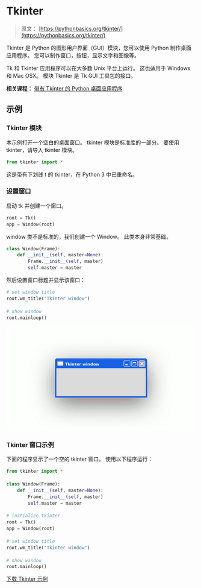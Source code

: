 # Tkinter

> 原文： [https://pythonbasics.org/tkinter/](https://pythonbasics.org/tkinter/)

Tkinter 是 Python 的图形用户界面（GUI）模块，您可以使用 Python 制作桌面应用程序。 您可以制作窗口，按钮，显示文字和图像等。

Tk 和 Tkinter 应用程序可以在大多数 Unix 平台上运行。 这也适用于 Windows 和 Mac OSX。
模块 Tkinter 是 Tk GUI 工具包的接口。

**相关课程：** [带有 Tkinter 的 Python 桌面应用程序](https://gum.co/ErLc)

## 示例

### Tkinter 模块

本示例打开一个空白的桌面窗口。 tkinter 模块是标准库的一部分。
要使用 tkinter，请导入 tkinter 模块。

```py
from tkinter import *

```

这是带有下划线 t 的 tkinter，在 Python 3 中已重命名。

### 设置窗口

启动 tk 并创建一个窗口。

```py
root = Tk()
app = Window(root)

```

window 类不是标准的，我们创建一个 Window。 此类本身非常基础。

```py
class Window(Frame):
    def __init__(self, master=None):
        Frame.__init__(self, master)
        self.master = master

```

然后设置窗口标题并显示该窗口：

```py
# set window title
root.wm_title("Tkinter window")

# show window
root.mainloop()

```

![tkinter window](img/35aeff297d310511e6b1868510a103de.jpg)

### Tkinter 窗口示例

下面的程序显示了一个空的 tkinter 窗口。
使用以下程序运行：

```py
from tkinter import *

class Window(Frame):
    def __init__(self, master=None):
        Frame.__init__(self, master)
        self.master = master

# initialize tkinter
root = Tk()
app = Window(root)

# set window title
root.wm_title("Tkinter window")

# show window
root.mainloop()

```

[下载 Tkinter 示例](https://gum.co/ErLc)